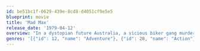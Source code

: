 ```yaml
---
id: be51bc1f-0629-439e-8cd8-d4051cf9e5e5
blueprint: movie
title: 'Mad Max'
release_date: '1979-04-12'
overview: "In a dystopian future Australia, a vicious biker gang murders a cop's family, and makes his fight with them personal."
genres: '[{"id": 12, "name": "Adventure"}, {"id": 28, "name": "Action"}, {"id": 53, "name": "Thriller"}, {"id": 878, "name": "Science Fiction"}]'
---
```

